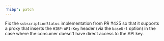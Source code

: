```yaml
---
'hibp': patch
---
```


Fix the `subscriptionStatus` implementation from PR #425 so that it supports a proxy that inserts the `HIBP-API-Key` header (via the `baseUrl` option) in the case where the consumer doesn't have direct access to the API key.
